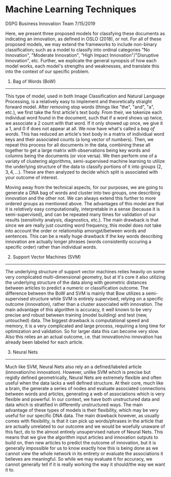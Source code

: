 Machine Learning Techniques
================
DSPG Business Innovation Team
7/15/2019

Here, we present three proposed models for classfying these documents as indicating an innovation, as defined in OSLO (2018), or not. For all of these proposed models, we may extend the frameworks to include non-binary classification; such as a model to classify into ordinal categories "No Innovation", "Moderate Innovation", "High Impact Innovation"/"Disruptive Innovation", etc. Further, we explicate the general synopsis of how each model works, each model's strengths and weaknesses, and translate this into the context of our specific problem.

1. Bag of Words (BoW)
---------------------

This type of model, used in both Image Classification and Natural Language Processing, is a relatively easy to implement and theoretically straight forward model. After removing stop words (things like "the", "and", "a", etc.), we first take the first article's text body. From their, we tokenize each individual word found in the document, such that if a word shows up twice, we associate a 2 count with that word. If it only showed up once, we give it a 1, and 0 if does not appear at all. We now have what's called a *bag of words*. This has reduced an article's text body in a matrix of individual word keys and their associated counts (a long vector of numbers). Then, we repeat this process for all documents in the data, combining these all together to get a large matrix with observations being key words and columns being the documents (or vice versa). We then perform one of a variaty of clustering algorithms, semi-supervised machine learning to utilize the underlying structure of the data to classify portions of it into groups (2, 3, 4, ...). These are then analyzed to decide which split is associated with your outcome of interest.

Moving away from the technical aspects, for our purposes, we are going to generate a DNA bag of words and cluster into two groups, one describing innovation and the other not. We can always extend this further to more ordered groups as mentioned above. The advantages of this model are that it is *relatively* easy computationally, interpretable in a sense (because it is semi-supervised), and can be repeated many times for validation of our results (sensitivity analysis, diagnostics, etc.). The main drawback is that since we are really just counting word frequency, this model does not take into account the order or relationship amongst/between words and sentences. This can be a really huge drawback if the key words describing innovation are actually longer phrases (words consistently occuring a specific order) rather than individual words.

2. Support Vector Machines (SVM)
--------------------------------

The underlying structure of support vector machines relies heavily on some very complicated multi-dimensional geometry, but at it's core it also utilizing the underlying structure of the data along with geometric distances between articles to predict a numeric or classification outcome. The difference between the BoW and SVM is mainly that Bow utilizes a semi-supervised structure while SVM is entirely supervised, relying on a specific outcome (innovation), rather than a cluster associated with innovation. The main advantage of this algorithm is accuracy, it well known to be very precise and robust between training (model building) and test (new, untouched) data. The biggest drawback is computational speed and memory, it is a very complicated and large process, requiring a long time for optimization and validation. So for larger data this can become very slow. Also this relies an an actual outcome, i.e. that innovation/no innovation has already been labeled for each article.

3. Neural Nets
--------------

Much like SVM, Neural Nets also rely an a defined/labeled article (innovation/no innovation). However, unlike SVM which is precise but regidly defined geometrically, Neural Nets are extremely flexible and often useful when the data lacks a well defined structure. At their core, much like a brain, the generate a series of nodes and evaluate associated connections between words and articles, generating a web of associations which is very flexible and powerful. In our context, we have both unstructured data and data which is stratified in differently unstructured ways. The main advantage of these types of models is their flexibility, which may be very useful for our specific DNA data. The main drawback however, as usually comes with flexibility, is that it can pick up words/phrases in the article that are actually unrelated to our outcome and we would be woefully unaware of this fact, do to the almost entirely unsupervised nature of Neural Nets. This means that we give the algorithm input articles and innovation outputs to build on, then new articles to predict the outcome of innovation, but it is generally impossible for us to know exactly how this is being done as we cannot view the whole network in its entirety or evaluate the associations it believes are meaningful. So while we may evaluate it for accuracy, we cannot generally tell if it is really working the way it should/the way we want it to.
